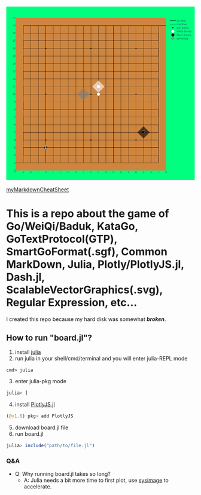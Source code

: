 ![easyUI](./easyUI.svg)

[myMarkdownCheatSheet](./Markdown.md)

# This is a repo about the game of Go/WeiQi/Baduk, KataGo, GoTextProtocol(GTP), SmartGoFormat(.sgf), Common MarkDown, Julia, Plotly/PlotlyJS.jl, Dash.jl, ScalableVectorGraphics(.svg), Regular Expression, etc...

I created this repo because my hard disk was somewhat ***broken***.

## How to run "board.jl"?
1. install [julia](https://julialang.org/) 
2. run julia in your shell/cmd/terminal and you will enter julia-REPL mode
```shell
cmd> julia 
```  
3. enter julia-pkg mode
```julia
julia> ]
```
4. install [PlotlyJS.jl](https://github.com/JuliaPlots/PlotlyJS.jl)
```julia
(@v1.6) pkg> add PlotlyJS
```
5. download board.jl file
6. run board.jl
```julia
julia> include("path/to/file.jl") 
```

### Q&A
- Q: Why running board.jl takes so long? 
  - A: Julia needs a bit more time to first plot, use [sysimage](https://julialang.github.io/PackageCompiler.jl/dev/examples/plots.html#examples-plots) to accelerate.
